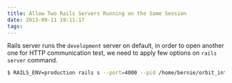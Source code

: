 ```yaml
---
title: Allow Two Rails Servers Running on the Same Session
date: 2013-09-11 19:11:17
tags:
---
```

Rails server runs the `development` server on default, in order to open another one for HTTP communication test, we need to apply few options on `rails server` command.

```bash
$ RAILS_ENV=production rails s --port=4000 --pid /home/bernie/orbit_intern/orbit/tmp/pids/server_p.pid
```
